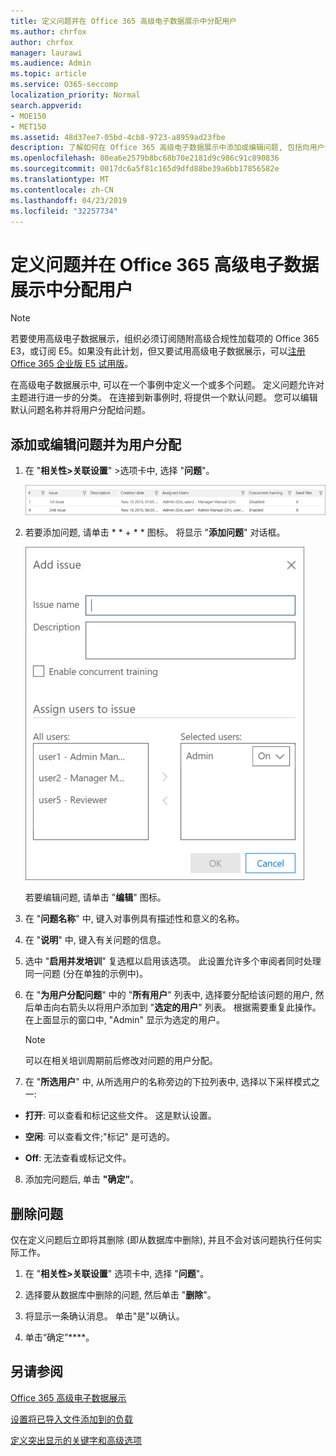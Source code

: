 ```yaml
---
title: 定义问题并在 Office 365 高级电子数据展示中分配用户
ms.author: chrfox
author: chrfox
manager: laurawi
ms.audience: Admin
ms.topic: article
ms.service: O365-seccomp
localization_priority: Normal
search.appverid:
- MOE150
- MET150
ms.assetid: 48d37ee7-05bd-4cb8-9723-a8959ad23fbe
description: 了解如何在 Office 365 高级电子数据展示中添加或编辑问题, 包括向用户分配用户或删除电子数据展示事例的问题。
ms.openlocfilehash: 80ea6e2579b8bc68b70e2181d9c986c91c890836
ms.sourcegitcommit: 0017dc6a5f81c165d9dfd88be39a6bb17856582e
ms.translationtype: MT
ms.contentlocale: zh-CN
ms.lasthandoff: 04/23/2019
ms.locfileid: "32257734"
---
```

# <a name="define-issues-and-assign-users-in-office-365-advanced-ediscovery"></a>定义问题并在 Office 365 高级电子数据展示中分配用户

> [!NOTE]
> 若要使用高级电子数据展示，组织必须订阅随附高级合规性加载项的 Office 365 E3，或订阅 E5。如果没有此计划，但又要试用高级电子数据展示，可以[注册 Office 365 企业版 E5 试用版](https://go.microsoft.com/fwlink/p/?LinkID=698279)。 
  
在高级电子数据展示中, 可以在一个事例中定义一个或多个问题。 定义问题允许对主题进行进一步的分类。 在连接到新事例时, 将提供一个默认问题。 您可以编辑默认问题名称并将用户分配给问题。 
  
## <a name="adding-or-editing-an-issue-and-assigning-users"></a>添加或编辑问题并为用户分配

1. 在 "**相关性\>关联设置**" \>选项卡中, 选择 "**问题**"。
    
    ![相关性设置问题](media/dfd8f9ef-b167-4ed9-980e-00ae98a97169.png)
  
2. 若要添加问题, 请单击 * * + * * 图标。 将显示 "**添加问题**" 对话框。 
    
    ![相关性设置添加问题](media/c8e94982-139a-472a-b85d-282f2d742046.png)
  
    若要编辑问题, 请单击 "**编辑**" 图标。 
    
3. 在 "**问题名称**" 中, 键入对事例具有描述性和意义的名称。 
    
4. 在 "**说明**" 中, 键入有关问题的信息。
    
5. 选中 "**启用并发培训**" 复选框以启用该选项。 此设置允许多个审阅者同时处理同一问题 (分在单独的示例中)。 
    
6. 在 "**为用户分配问题**" 中的 "**所有用户**" 列表中, 选择要分配给该问题的用户, 然后单击向右箭头以将用户添加到 "**选定的用户**" 列表。 根据需要重复此操作。 在上面显示的窗口中, "Admin" 显示为选定的用户。 
    
    > [!NOTE]
    > 可以在相关培训周期前后修改对问题的用户分配。 
  
7. 在 "**所选用户**" 中, 从所选用户的名称旁边的下拉列表中, 选择以下采样模式之一: 
    
  - **打开**: 可以查看和标记这些文件。 这是默认设置。
    
  - **空闲**: 可以查看文件;"标记" 是可选的。
    
  - **Off**: 无法查看或标记文件。
    
8. 添加完问题后, 单击 **"确定"**。
    
## <a name="deleting-issues"></a>删除问题

仅在定义问题后立即将其删除 (即从数据库中删除), 并且不会对该问题执行任何实际工作。 
  
1. 在 "**相关性\>关联设置**" 选项卡中, 选择 "**问题**"。
    
2. 选择要从数据库中删除的问题, 然后单击 "**删除**"。
    
3. 将显示一条确认消息。 单击"是"以确认。 
    
4. 单击“确定”****。
    
## <a name="see-also"></a>另请参阅

[Office 365 高级电子数据展示](office-365-advanced-ediscovery.md)
  
[设置将已导入文件添加到的负载](set-up-loads-to-add-imported-files.md)
  
[定义突出显示的关键字和高级选项](define-highlighted-keywords-and-advanced-options.md)

